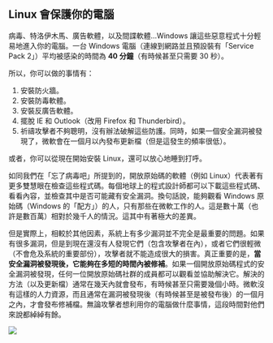 ﻿<?php require("../../entete.php"); ?> <?php require("../../base.php"); ?> <?php require("../../fonctions.php"); ?>

<div id="corps">

<h2>Linux 會保護你的電腦</h2>

病毒、特洛伊木馬、廣告軟體，以及間諜軟體…Windows 讓這些惡意程式十分輕易地進入你的電腦。一台 Windows 電腦（連線到網路並且預設裝有「Service Pack 2」）平均被感染的時間為 <b>40 分鐘</b>（有時候甚至只需要 30 秒）。


所以，你可以做的事情有：
<ol>
<li>安裝防火牆。</li>
<li>安裝防毒軟體。</li>
<li>安裝反廣告軟體。</li>
<li>擺脫 IE 和 Outlook（改用 Firefox 和 Thunderbird）。</li>
<li>祈禱攻擊者不夠聰明，沒有辦法破解這些防護。同時，如果一個安全漏洞被發現了，微軟會在一個月以內發布更新檔（但是這發生的頻率很低）。</li></ol>

或者，你可以從現在開始安裝 Linux，還可以放心地睡到打呼。

如同我們在「忘了病毒吧」所提到的，開放原始碼的軟體（例如 Linux）代表著有更多雙慧眼在檢查這些程式碼。每個地球上的程式設計師都可以下載這些程式碼、看看內容，並檢查其中是否可能藏有安全漏洞。換句話說，能夠觀看 Windows 原始碼（Windows 的「配方」）的人，只有那些在微軟工作的人。這是數十萬（也許是數百萬）相對於幾千人的情況。這其中有著極大的差異。

但是實際上，相較於其他因素，系統上有多少漏洞並不完全是最重要的問題。如果有很多漏洞，但是到現在還沒有人發現它們（包含攻擊者在內），或者它們很輕微（不會危及系統的重要部份），攻擊者就不能造成很大的損害。真正重要的是，<b>當安全漏洞被發現後，它能夠在多短的時間內被修補</b>。如果一個開放原始碼程式的安全漏洞被發現，任何一位開放原始碼社群的成員都可以觀看並協助解決它。解決的方法（以及更新檔）通常在幾天內就會發布，有時候甚至只需要幾個小時。微軟沒有這樣的人力資源，而且通常在漏洞被發現後（有時候甚至是被發布後）的一個月之內，才會發布修補檔。無論攻擊者想利用你的電腦做什麼事情，這段時間對他們來說都綽綽有餘。


<img src="Images/security_thumb.png" />

</div>


